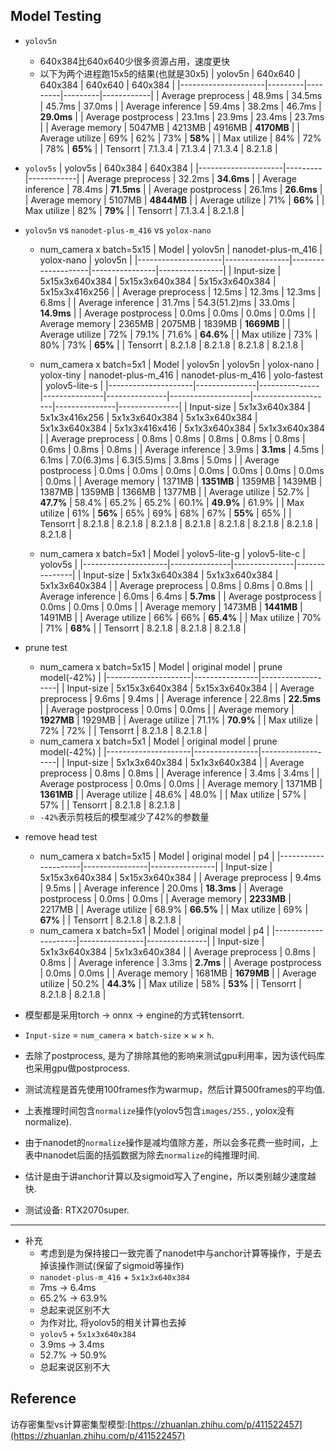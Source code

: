 ## Model Testing

- `yolov5n`
  * 640x384比640x640少很多资源占用，速度更快
  * 以下为两个进程跑15x5的结果(也就是30x5)
    | yolov5n             | 640x640 | 640x384 | 640x640 | 640x384    |
    |---------------------|---------|---------|---------|------------|
    | Average preprocess  | 48.9ms  | 34.5ms  | 45.7ms  | 37.0ms     |
    | Average inference   | 59.4ms  | 38.2ms  | 46.7ms  | **29.0ms** |
    | Average postprocess | 23.1ms  | 23.9ms  | 23.4ms  | 23.7ms     |
    | Average memory      | 5047MB  | 4213MB  | 4916MB  | **4170MB** |
    | Average utilize     | 69%     | 62%     | 73%     | **58%**    |
    | Max utilize         | 84%     | 72%     | 78%     | **65%**    |
    | Tensorrt            | 7.1.3.4 | 7.1.3.4 | 7.1.3.4 | 8.2.1.8    |

- `yolov5s`
    | yolov5s             | 640x384 | 640x384    |
    |---------------------|---------|------------|
    | Average preprocess  | 32.2ms  | **34.6ms** |
    | Average inference   | 78.4ms  | **71.5ms** |
    | Average postprocess | 26.1ms  | **26.6ms** |
    | Average memory      | 5107MB  | **4844MB** |
    | Average utilize     | 71%     | **66%**    |
    | Max utilize         | 82%     | **79%**    |
    | Tensorrt            | 7.1.3.4 | 8.2.1.8    |


- `yolov5n` vs `nanodet-plus-m_416` vs `yolox-nano`
  * num_camera x batch=5x15
    | Model               | yolov5n        | nanodet-plus-m_416 | yolox-nano     | yolov5n        |
    |---------------------|----------------|--------------------|----------------|----------------|
    | Input-size          | 5x15x3x640x384 | 5x15x3x640x384     | 5x15x3x640x384 | 5x15x3x416x256 |
    | Average preprocess  | 12.5ms         | 12.3ms             | 12.3ms         | 6.8ms          |
    | Average inference   | 31.7ms         | 54.3(51.2)ms       | 33.0ms         | **14.9ms**     |
    | Average postprocess | 0.0ms          | 0.0ms              | 0.0ms          | 0.0ms          |
    | Average memory      | 2365MB         | 2075MB             | 1839MB         | **1669MB**     |
    | Average utilize     | 72%            | 79.1%              | 71.6%          | **64.6%**      |
    | Max utilize         | 73%            | 80%                | 73%            | **65%**        |
    | Tensorrt            | 8.2.1.8        | 8.2.1.8            | 8.2.1.8        | 8.2.1.8        |

  * num_camera x batch=5x1
    | Model               | yolov5n       | yolov5n       | yolox-nano    | yolox-tiny    | nanodet-plus-m_416 | nanodet-plus-m_416 | yolo-fastest  | yolov5-lite-s |
    |---------------------|---------------|---------------|---------------|---------------|--------------------|--------------------|---------------|---------------|
    | Input-size          | 5x1x3x640x384 | 5x1x3x416x256 | 5x1x3x640x384 | 5x1x3x640x384 | 5x1x3x640x384      | 5x1x3x416x416      | 5x1x3x640x384 | 5x1x3x640x384 |
    | Average preprocess  | 0.8ms         | 0.8ms         | 0.8ms         | 0.8ms         | 0.8ms              | 0.6ms              | 0.8ms         | 0.8ms         |
    | Average inference   | 3.9ms         | **3.1ms**     | 4.5ms         | 6.1ms         | 7.0(6.3)ms         | 6.3(5.5)ms         | 3.8ms         | 5.0ms         |
    | Average postprocess | 0.0ms         | 0.0ms         | 0.0ms         | 0.0ms         | 0.0ms              | 0.0ms              | 0.0ms         | 0.0ms         |
    | Average memory      | 1371MB        | **1351MB**    | 1359MB        | 1439MB        | 1387MB             | 1359MB             | 1366MB        | 1377MB        |
    | Average utilize     | 52.7%         | **47.7%**     | 58.4%         | 65.2%         | 65.2%              | 60.1%              | **49.9%**     | 61.9%         |
    | Max utilize         | 61%           | **56%**       | 65%           | 69%           | 68%                | 67%                | **55%**       | 65%           |
    | Tensorrt            | 8.2.1.8       | 8.2.1.8       | 8.2.1.8       | 8.2.1.8       | 8.2.1.8            | 8.2.1.8            | 8.2.1.8       | 8.2.1.8       |
  * num_camera x batch=5x1
    | Model               | yolov5-lite-g | yolov5-lite-c | yolov5s       |
    |---------------------|---------------|---------------|---------------|
    | Input-size          | 5x1x3x640x384 | 5x1x3x640x384 | 5x1x3x640x384 |
    | Average preprocess  | 0.8ms         | 0.8ms         | 0.8ms         |
    | Average inference   | 6.0ms         | 6.4ms         | **5.7ms**     |
    | Average postprocess | 0.0ms         | 0.0ms         | 0.0ms         |
    | Average memory      | 1473MB        | **1441MB**    | 1491MB        |
    | Average utilize     | 66%           | 66%           | **65.4%**     |
    | Max utilize         | 70%           | 71%           | **68%**       |
    | Tensorrt            | 8.2.1.8       | 8.2.1.8       | 8.2.1.8       |

- prune test
  * num_camera x batch=5x15
    | Model               | original model | prune model(-42%) |
    |---------------------|----------------|-------------------|
    | Input-size          | 5x15x3x640x384 | 5x15x3x640x384    |
    | Average preprocess  | 9.6ms          | 9.4ms             |
    | Average inference   | 22.8ms         | **22.5ms**        |
    | Average postprocess | 0.0ms          | 0.0ms             |
    | Average memory      | **1927MB**     | 1929MB            |
    | Average utilize     | 71.1%          | **70.9%**         |
    | Max utilize         | 72%            | 72%               |
    | Tensorrt            | 8.2.1.8        | 8.2.1.8           |
  * num_camera x batch=5x1
    | Model               | original model | prune model(-42%) |
    |---------------------|----------------|-------------------|
    | Input-size          | 5x1x3x640x384  | 5x1x3x640x384     |
    | Average preprocess  | 0.8ms          | 0.8ms             |
    | Average inference   | 3.4ms          | 3.4ms             |
    | Average postprocess | 0.0ms          | 0.0ms             |
    | Average memory      | 1371MB         | **1361MB**        |
    | Average utilize     | 48.6%          | 48.0%             |
    | Max utilize         | 57%            | 57%               |
    | Tensorrt            | 8.2.1.8        | 8.2.1.8           |
  * `-42%`表示剪枝后的模型减少了42%的参数量

- remove head test
  * num_camera x batch=5x15
    | Model               | original model | p4             |
    |---------------------|----------------|----------------|
    | Input-size          | 5x15x3x640x384 | 5x15x3x640x384 |
    | Average preprocess  | 9.4ms          | 9.5ms          |
    | Average inference   | 20.0ms         | **18.3ms**     |
    | Average postprocess | 0.0ms          | 0.0ms          |
    | Average memory      | **2233MB**     | 2217MB         |
    | Average utilize     | 68.9%          | **66.5%**      |
    | Max utilize         | 69%            | **67%**        |
    | Tensorrt            | 8.2.1.8        | 8.2.1.8        |
  * num_camera x batch=5x1
    | Model               | original model | p4            |
    |---------------------|----------------|---------------|
    | Input-size          | 5x1x3x640x384  | 5x1x3x640x384 |
    | Average preprocess  | 0.8ms          | 0.8ms         |
    | Average inference   | 3.3ms          | **2.7ms**     |
    | Average postprocess | 0.0ms          | 0.0ms         |
    | Average memory      | 1681MB         | **1679MB**    |
    | Average utilize     | 50.2%          | **44.3%**     |
    | Max utilize         | 58%            | **53%**       |
    | Tensorrt            | 8.2.1.8        | 8.2.1.8       |

- 模型都是采用torch -> onnx -> engine的方式转tensorrt.
- `Input-size` = `num_camera` × `batch-size` × `w` × `h`.
- 去除了postprocess, 是为了排除其他的影响来测试gpu利用率，因为该代码库也采用gpu做postprocess.
- 测试流程是首先使用100frames作为warmup，然后计算500frames的平均值.
- 上表推理时间包含`normalize`操作(yolov5包含`images/255.`, yolox没有normalize).
- 由于nanodet的`normalize`操作是减均值除方差，所以会多花费一些时间，上表中nanodet后面的括弧数据为除去`normalize`的纯推理时间.
- 估计是由于讲anchor计算以及sigmoid写入了engine，所以类别越少速度越快.
- 测试设备: RTX2070super.

---
- 补充
  * 考虑到是为保持接口一致完善了nanodet中与anchor计算等操作，于是去掉该操作测试(保留了sigmoid等操作)
  * `nanodet-plus-m_416` + `5x1x3x640x384`
  * 7ms -> 6.4ms
  * 65.2% -> 63.9%
  * 总起来说区别不大
  * 为作对比, 将yolov5的相关计算也去掉
  * `yolov5` + `5x1x3x640x384`
  * 3.9ms -> 3.4ms
  * 52.7% -> 50.9%
  * 总起来说区别不大

## Reference
访存密集型vs计算密集型模型:[https://zhuanlan.zhihu.com/p/411522457](https://zhuanlan.zhihu.com/p/411522457)
